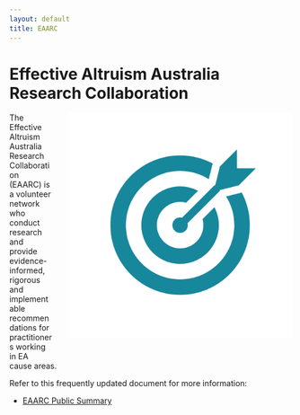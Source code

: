 ```yaml
---
layout: default
title: EAARC
---
```


# Effective Altruism Australia Research Collaboration

<p><img src="/assets/noun_Target_804778.png" alt="EAARC logo" title="EAARC logo" style="width: 400px; float: right; margin: 0 0 2em 2em;"></p>

The Effective Altruism Australia Research Collaboration (EAARC) is a volunteer network who conduct research and provide evidence-informed, rigorous and implementable recommendations for practitioners working in EA cause areas.

Refer to this frequently updated document for more information:

- [EAARC Public Summary](https://docs.google.com/document/d/1VSPoy2Ps7NQqFgERjKUXH-8tiEHNTuVZ-L6MY6YWpyk/edit?usp=sharing)

